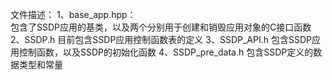 文件描述：
1、base_app.hpp：  
    包含了SSDP应用的基类，以及两个分别用于创建和销毁应用对象的C接口函数
2、SSDP.h
    目前包含SSDP应用控制函数表的定义
3、SSDP_API.h
    包含SSDP应用控制函数，以及SSDP的初始化函数
4、SSDP_pre_data.h
    包含SSDP定义的数据类型和常量
